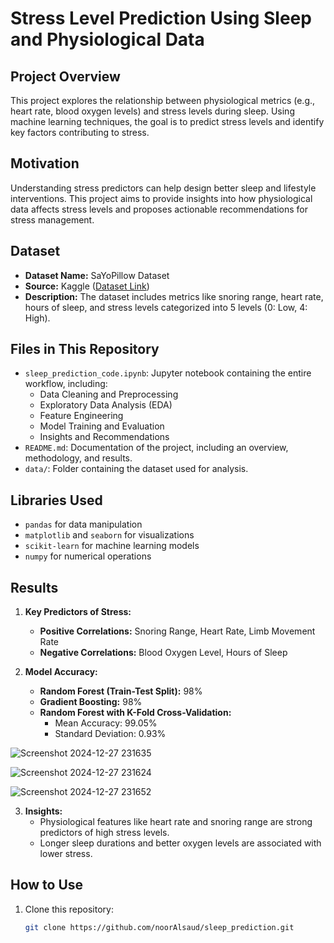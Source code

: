 # Stress Level Prediction Using Sleep and Physiological Data

## Project Overview
This project explores the relationship between physiological metrics (e.g., heart rate, blood oxygen levels) and stress levels during sleep. Using machine learning techniques, the goal is to predict stress levels and identify key factors contributing to stress.

## Motivation
Understanding stress predictors can help design better sleep and lifestyle interventions. This project aims to provide insights into how physiological data affects stress levels and proposes actionable recommendations for stress management.

## Dataset
- **Dataset Name:** SaYoPillow Dataset
- **Source:** Kaggle ([Dataset Link](https://www.kaggle.com/datasets/laavanya/human-stress-detection-in-and-through-sleep))
- **Description:** The dataset includes metrics like snoring range, heart rate, hours of sleep, and stress levels categorized into 5 levels (0: Low, 4: High).

## Files in This Repository
- `sleep_prediction_code.ipynb`: Jupyter notebook containing the entire workflow, including:
  - Data Cleaning and Preprocessing
  - Exploratory Data Analysis (EDA)
  - Feature Engineering
  - Model Training and Evaluation
  - Insights and Recommendations
- `README.md`: Documentation of the project, including an overview, methodology, and results.
- `data/`: Folder containing the dataset used for analysis.

## Libraries Used
- `pandas` for data manipulation
- `matplotlib` and `seaborn` for visualizations
- `scikit-learn` for machine learning models
- `numpy` for numerical operations

## Results
1. **Key Predictors of Stress:**
   - **Positive Correlations:** Snoring Range, Heart Rate, Limb Movement Rate
   - **Negative Correlations:** Blood Oxygen Level, Hours of Sleep

2. **Model Accuracy:**
   - **Random Forest (Train-Test Split):** 98%
   - **Gradient Boosting:** 98%
   - **Random Forest with K-Fold Cross-Validation:** 
     - Mean Accuracy: 99.05%
     - Standard Deviation: 0.93%
    
![Screenshot 2024-12-27 231635](https://github.com/user-attachments/assets/f0dae6bf-0c82-4d6c-9887-4ba7b6725db3)

![Screenshot 2024-12-27 231624](https://github.com/user-attachments/assets/53cdc416-a901-4bce-8600-ad3261b85d9f)

![Screenshot 2024-12-27 231652](https://github.com/user-attachments/assets/60fd0aa6-8c8a-4247-835e-98d3429cf2c6)


3. **Insights:**
   - Physiological features like heart rate and snoring range are strong predictors of high stress levels.
   - Longer sleep durations and better oxygen levels are associated with lower stress.

## How to Use
1. Clone this repository:
   ```bash
   git clone https://github.com/noorAlsaud/sleep_prediction.git
